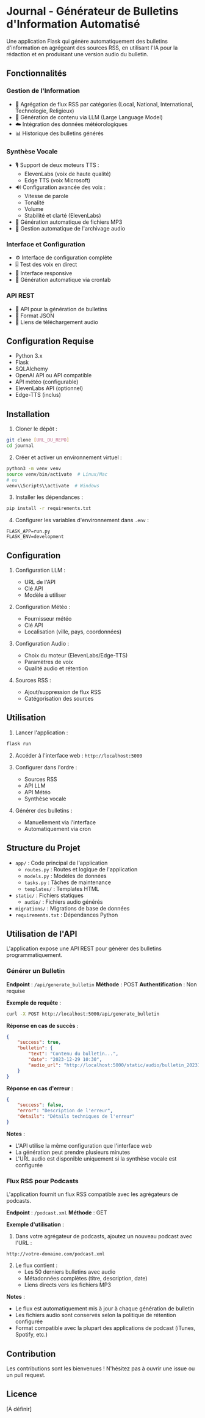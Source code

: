 # Journal - Générateur de Bulletins d'Information Automatisé

Une application Flask qui génère automatiquement des bulletins d'information en agrégeant des sources RSS, en utilisant l'IA pour la rédaction et en produisant une version audio du bulletin.

## Fonctionnalités

### Gestion de l'Information
- 📰 Agrégation de flux RSS par catégories (Local, National, International, Technologie, Religieux)
- 🤖 Génération de contenu via LLM (Large Language Model)
- ☁️ Intégration des données météorologiques
- 📊 Historique des bulletins générés

### Synthèse Vocale
- 🎙️ Support de deux moteurs TTS :
  - ElevenLabs (voix de haute qualité)
  - Edge TTS (voix Microsoft)
- 🔊 Configuration avancée des voix :
  - Vitesse de parole
  - Tonalité
  - Volume
  - Stabilité et clarté (ElevenLabs)
- 🎵 Génération automatique de fichiers MP3
- 📁 Gestion automatique de l'archivage audio

### Interface et Configuration
- ⚙️ Interface de configuration complète
- 🎚️ Test des voix en direct
- 📱 Interface responsive
- 🔄 Génération automatique via crontab

### API REST
- 🔌 API pour la génération de bulletins
- 📄 Format JSON
- 🎵 Liens de téléchargement audio

## Configuration Requise

- Python 3.x
- Flask
- SQLAlchemy
- OpenAI API ou API compatible
- API météo (configurable)
- ElevenLabs API (optionnel)
- Edge-TTS (inclus)

## Installation

1. Cloner le dépôt :
```bash
git clone [URL_DU_REPO]
cd journal
```

2. Créer et activer un environnement virtuel :
```bash
python3 -m venv venv
source venv/bin/activate  # Linux/Mac
# ou
venv\\Scripts\\activate  # Windows
```

3. Installer les dépendances :
```bash
pip install -r requirements.txt
```

4. Configurer les variables d'environnement dans `.env` :
```
FLASK_APP=run.py
FLASK_ENV=development
```

## Configuration

1. Configuration LLM :
   - URL de l'API
   - Clé API
   - Modèle à utiliser

2. Configuration Météo :
   - Fournisseur météo
   - Clé API
   - Localisation (ville, pays, coordonnées)

3. Configuration Audio :
   - Choix du moteur (ElevenLabs/Edge-TTS)
   - Paramètres de voix
   - Qualité audio et rétention

4. Sources RSS :
   - Ajout/suppression de flux RSS
   - Catégorisation des sources

## Utilisation

1. Lancer l'application :
```bash
flask run
```

2. Accéder à l'interface web : `http://localhost:5000`

3. Configurer dans l'ordre :
   - Sources RSS
   - API LLM
   - API Météo
   - Synthèse vocale

4. Générer des bulletins :
   - Manuellement via l'interface
   - Automatiquement via cron

## Structure du Projet

- `app/` : Code principal de l'application
  - `routes.py` : Routes et logique de l'application
  - `models.py` : Modèles de données
  - `tasks.py` : Tâches de maintenance
  - `templates/` : Templates HTML
- `static/` : Fichiers statiques
  - `audio/` : Fichiers audio générés
- `migrations/` : Migrations de base de données
- `requirements.txt` : Dépendances Python

## Utilisation de l'API

L'application expose une API REST pour générer des bulletins programmatiquement.

### Générer un Bulletin

**Endpoint** : `/api/generate_bulletin`
**Méthode** : POST
**Authentification** : Non requise

**Exemple de requête** :
```bash
curl -X POST http://localhost:5000/api/generate_bulletin
```

**Réponse en cas de succès** :
```json
{
    "success": true,
    "bulletin": {
        "text": "Contenu du bulletin...",
        "date": "2023-12-29 10:30",
        "audio_url": "http://localhost:5000/static/audio/bulletin_20231229_103000.mp3"
    }
}
```

**Réponse en cas d'erreur** :
```json
{
    "success": false,
    "error": "Description de l'erreur",
    "details": "Détails techniques de l'erreur"
}
```

**Notes** :
- L'API utilise la même configuration que l'interface web
- La génération peut prendre plusieurs minutes
- L'URL audio est disponible uniquement si la synthèse vocale est configurée

### Flux RSS pour Podcasts

L'application fournit un flux RSS compatible avec les agrégateurs de podcasts.

**Endpoint** : `/podcast.xml`
**Méthode** : GET

**Exemple d'utilisation** :
1. Dans votre agrégateur de podcasts, ajoutez un nouveau podcast avec l'URL :
```
http://votre-domaine.com/podcast.xml
```

2. Le flux contient :
   - Les 50 derniers bulletins avec audio
   - Métadonnées complètes (titre, description, date)
   - Liens directs vers les fichiers MP3

**Notes** :
- Le flux est automatiquement mis à jour à chaque génération de bulletin
- Les fichiers audio sont conservés selon la politique de rétention configurée
- Format compatible avec la plupart des applications de podcast (iTunes, Spotify, etc.)

## Contribution

Les contributions sont les bienvenues ! N'hésitez pas à ouvrir une issue ou un pull request.

## Licence

[À définir]
